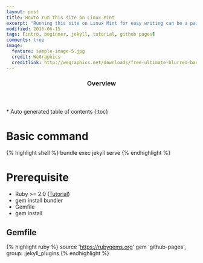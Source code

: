 ```yaml
---
layout: post
title: Howto run this site on Linux Mint
excerpt: "Running this site on Linux Mint for easy writing can be a pain in the ass. This blog will help with this"
modified: 2016-06-15
tags: [intro, beginner, jekyll, tutorial, github pages]
comments: true
image:
  feature: sample-image-5.jpg
  credit: WeGraphics
  creditlink: http://wegraphics.net/downloads/free-ultimate-blurred-background-pack/
---
```


<section id="table-of-contents" class="toc">
  <header>
    <h3>Overview</h3>
  </header>
<div id="drawer" markdown="1">
*  Auto generated table of contents
{:toc}
</div>
</section><!-- /#table-of-contents -->

# Basic command

{% highlight shell %}
bundle exec jekyll serve
{% endhighlight %}

# Prerequisite
* Ruby >= 2.0 ([Tutorial](http://tecadmin.net/install-ruby-on-rails-on-ubuntu/#))
* gem install bundler 
* Gemfile
* gem install 

## Gemfile
{% highlight ruby %}
source 'https://rubygems.org'
gem 'github-pages', group: :jekyll_plugins
{% endhighlight %}
